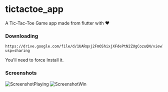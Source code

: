 # tictactoe_app
A Tic-Tac-Toe Game app made from flutter with ❤️

### Downloading
```
https://drive.google.com/file/d/1UARqxj2FmOShixjXFdePtN2ZUgCozuQN/view?usp=sharing
```
You'll need to force Install it.

### Screenshots
![ScreenshotPlaying](https://raw.github.com/mansijmaharzn/tictactoe-app/main/screenshots/screenshotPlaying.png)
![ScreenshotWin](https://raw.github.com/mansijmaharzn/tictactoe-app/main/screenshots/screenshotWin.png)